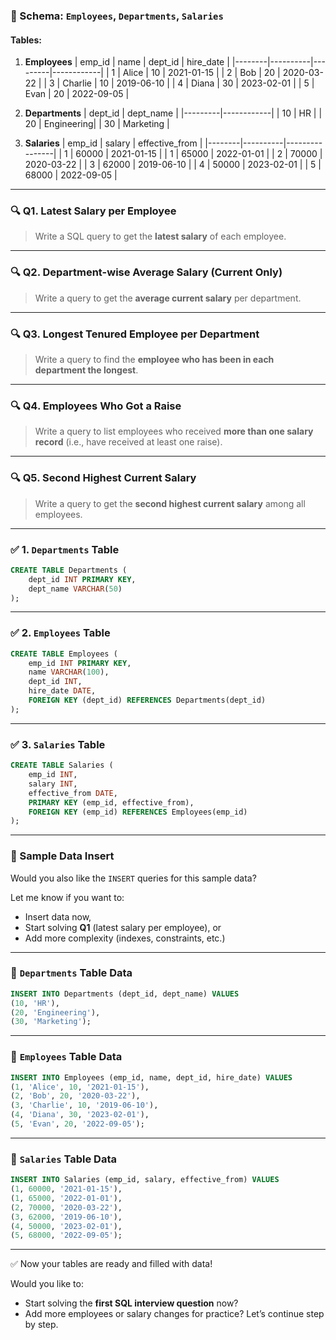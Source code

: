 ### **🧠 Schema: `Employees`, `Departments`, `Salaries`**

#### Tables:

1. **Employees**
   \| emp\_id | name     | dept\_id | hire\_date  |
   \|--------|----------|---------|------------|
   \| 1      | Alice    | 10      | 2021-01-15 |
   \| 2      | Bob      | 20      | 2020-03-22 |
   \| 3      | Charlie  | 10      | 2019-06-10 |
   \| 4      | Diana    | 30      | 2023-02-01 |
   \| 5      | Evan     | 20      | 2022-09-05 |

2. **Departments**
   \| dept\_id | dept\_name  |
   \|---------|------------|
   \| 10      | HR         |
   \| 20      | Engineering|
   \| 30      | Marketing  |

3. **Salaries**
   \| emp\_id | salary   | effective\_from |
   \|--------|----------|----------------|
   \| 1      | 60000    | 2021-01-15     |
   \| 1      | 65000    | 2022-01-01     |
   \| 2      | 70000    | 2020-03-22     |
   \| 3      | 62000    | 2019-06-10     |
   \| 4      | 50000    | 2023-02-01     |
   \| 5      | 68000    | 2022-09-05     |

---

### 🔍 **Q1. Latest Salary per Employee**

> Write a SQL query to get the **latest salary** of each employee.

---

### 🔍 **Q2. Department-wise Average Salary (Current Only)**

> Write a query to get the **average current salary** per department.

---

### 🔍 **Q3. Longest Tenured Employee per Department**

> Write a query to find the **employee who has been in each department the longest**.

---

### 🔍 **Q4. Employees Who Got a Raise**

> Write a query to list employees who received **more than one salary record** (i.e., have received at least one raise).

---

### 🔍 **Q5. Second Highest Current Salary**

> Write a query to get the **second highest current salary** among all employees.

---

### ✅ 1. `Departments` Table

```sql
CREATE TABLE Departments (
    dept_id INT PRIMARY KEY,
    dept_name VARCHAR(50)
);
```

---

### ✅ 2. `Employees` Table

```sql
CREATE TABLE Employees (
    emp_id INT PRIMARY KEY,
    name VARCHAR(100),
    dept_id INT,
    hire_date DATE,
    FOREIGN KEY (dept_id) REFERENCES Departments(dept_id)
);
```

---

### ✅ 3. `Salaries` Table

```sql
CREATE TABLE Salaries (
    emp_id INT,
    salary INT,
    effective_from DATE,
    PRIMARY KEY (emp_id, effective_from),
    FOREIGN KEY (emp_id) REFERENCES Employees(emp_id)
);
```

---

### 🚀 Sample Data Insert

Would you also like the `INSERT` queries for this sample data?

Let me know if you want to:

* Insert data now,
* Start solving **Q1** (latest salary per employee), or
* Add more complexity (indexes, constraints, etc.)

---

### 🔸 `Departments` Table Data

```sql
INSERT INTO Departments (dept_id, dept_name) VALUES
(10, 'HR'),
(20, 'Engineering'),
(30, 'Marketing');
```

---

### 🔸 `Employees` Table Data

```sql
INSERT INTO Employees (emp_id, name, dept_id, hire_date) VALUES
(1, 'Alice', 10, '2021-01-15'),
(2, 'Bob', 20, '2020-03-22'),
(3, 'Charlie', 10, '2019-06-10'),
(4, 'Diana', 30, '2023-02-01'),
(5, 'Evan', 20, '2022-09-05');
```

---

### 🔸 `Salaries` Table Data

```sql
INSERT INTO Salaries (emp_id, salary, effective_from) VALUES
(1, 60000, '2021-01-15'),
(1, 65000, '2022-01-01'),
(2, 70000, '2020-03-22'),
(3, 62000, '2019-06-10'),
(4, 50000, '2023-02-01'),
(5, 68000, '2022-09-05');
```

---

✅ Now your tables are ready and filled with data!

Would you like to:

* Start solving the **first SQL interview question** now?
* Add more employees or salary changes for practice?
  Let’s continue step by step.
